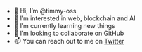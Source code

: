 - 👋 Hi, I’m @timmy-oss
- 👀 I’m interested in web, blockchain and AI
- 🌱 I’m currently learning new things
- 💞️ I’m looking to collaborate on GitHub
- 📫 You can reach out to me on [Twitter](https://twitter.com/timmypelumy)

<!---
timmy-pelumy/timmy-pelumy is a ✨ special ✨ repository because its `README.md` (this file) appears on your GitHub profile.
You can click the Preview link to take a look at your changes.
--->
